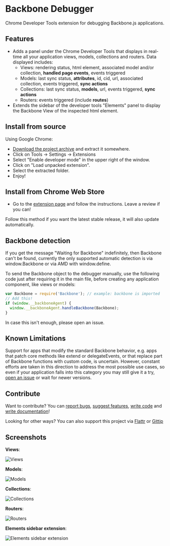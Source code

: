 Backbone Debugger
=================

Chrome Developer Tools extension for debugging Backbone.js applications.

Features
--------
* Adds a panel under the Chrome Developer Tools that displays in real-time all your application views, models, collections and routers. Data displayed includes:
    * Views: rendering status, html element, associated model and/or collection, **handled page events**, events triggered
    * Models: last sync status, **attributes**, id, cid, url, associated collection, events triggered, **sync actions**
    * Collections: last sync status, **models**, url, events triggered, **sync actions**
    * Routers: events triggered (include **routes**)
* Extends the sidebar of the developer tools "Elements" panel to display the Backbone View of the inspected html element.

Install from source
--------
Using Google Chrome:
* [Download the project archive](https://github.com/Maluen/Backbone-Debugger/archive/master.zip) and extract it somewhere.
* Click on Tools -> Settings -> Extensions
* Select "Enable developer mode" in the upper right of the window.
* Click on "Load unpacked extension".
* Select the extracted folder.
* Enjoy!

Install from Chrome Web Store
--------
* Go to the [extension page](https://chrome.google.com/webstore/detail/backbone-debugger/bhljhndlimiafopmmhjlgfpnnchjjbhd) and follow the instructions. Leave a review if you can!    

Follow this method if you want the latest stable release, it will also update automatically.

Backbone detection
--------
If you get the message "Waiting for Backbone" indefinitely, then Backbone can't be found, currently the only supported automatic detection is via window.Backbone or via AMD with window.define.  

To send the Backbone object to the debugger manually, use the following code just after requiring it in the main file, before creating any application component, like views or models:

```javascript
var Backbone = require('Backbone'); // example: backbone is imported
// Add this!
if (window.__backboneAgent) {
  window.__backboneAgent.handleBackbone(Backbone);
}
```

In case this isn't enough, please open an issue.

Known Limitations
--------
Support for apps that modify the standard Backbone behavior, e.g. apps that patch core methods like extend or 
delegateEvents, or that replace part of Backbone functions with custom code, is uncertain.
However, constant efforts are taken in this direction to address the most possible use cases, so even if your application falls into this category you may still give it a try, [open an issue](https://github.com/Maluen/Backbone-Debugger/issues) or wait for newer versions.

Contribute
--------
Want to contribute? You can [report bugs](https://github.com/Maluen/Backbone-Debugger/issues), [suggest features](https://github.com/Maluen/Backbone-Debugger/issues), [write code](https://github.com/Maluen/Backbone-Debugger/pulls) and [write documentation](https://github.com/Maluen/Backbone-Debugger/wiki)!

Looking for other ways? You can also support this project via [Flattr](https://flattr.com/profile/maluen) or [Gittip](https://www.gittip.com/Maluen/)

Screenshots
--------
**Views**:

![Views](http://maluen.github.io/Backbone-Debugger/assets/img/screenshots/views.png "Views")

**Models**:

![Models](http://maluen.github.io/Backbone-Debugger/assets/img/screenshots/models.png "Models")

**Collections**:

![Collections](http://maluen.github.io/Backbone-Debugger/assets/img/screenshots/collections.png "Collections")

**Routers**:

![Routers](http://maluen.github.io/Backbone-Debugger/assets/img/screenshots/routers.png "Routers")

**Elements sidebar extension**:

![Elements sidebar extension](http://maluen.github.io/Backbone-Debugger/assets/img/screenshots/elements%20sidebar.png "Elements sidebar extension")
